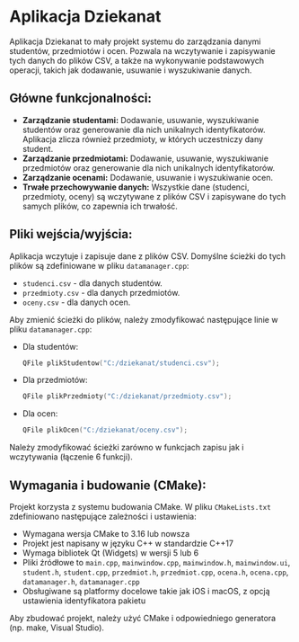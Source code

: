 # Aplikacja Dziekanat

Aplikacja Dziekanat to mały projekt systemu do zarządzania danymi studentów, przedmiotów i ocen. Pozwala na wczytywanie i zapisywanie tych danych do plików CSV, a także na wykonywanie podstawowych operacji, takich jak dodawanie, usuwanie i wyszukiwanie danych.

## Główne funkcjonalności:

* **Zarządzanie studentami:** Dodawanie, usuwanie, wyszukiwanie studentów oraz generowanie dla nich unikalnych identyfikatorów. Aplikacja zlicza również przedmioty, w których uczestniczy dany student.
* **Zarządzanie przedmiotami:** Dodawanie, usuwanie, wyszukiwanie przedmiotów oraz generowanie dla nich unikalnych identyfikatorów. 
* **Zarządzanie ocenami:** Dodawanie, usuwanie i wyszukiwanie ocen.
* **Trwałe przechowywanie danych:** Wszystkie dane (studenci, przedmioty, oceny) są wczytywane z plików CSV i zapisywane do tych samych plików, co zapewnia ich trwałość.

## Pliki wejścia/wyjścia:

Aplikacja wczytuje i zapisuje dane z plików CSV. Domyślne ścieżki do tych plików są zdefiniowane w pliku `datamanager.cpp`:

* `studenci.csv` - dla danych studentów.
* `przedmioty.csv` - dla danych przedmiotów.
* `oceny.csv` - dla danych ocen.

Aby zmienić ścieżki do plików, należy zmodyfikować następujące linie w pliku `datamanager.cpp`:

* Dla studentów:
    ```cpp
    QFile plikStudentow("C:/dziekanat/studenci.csv");
    ```
* Dla przedmiotów:
    ```cpp
    QFile plikPrzedmioty("C:/dziekanat/przedmioty.csv");
    ```
* Dla ocen:
    ```cpp
    QFile plikOcen("C:/dziekanat/oceny.csv");
    ```

Należy zmodyfikować ścieżki zarówno w funkcjach zapisu jak i wczytywania (łączenie 6 funkcji).

## Wymagania i budowanie (CMake):

Projekt korzysta z systemu budowania CMake. W pliku `CMakeLists.txt` zdefiniowano następujące zależności i ustawienia:

* Wymagana wersja CMake to 3.16 lub nowsza
* Projekt jest napisany w języku C++ w standardzie C++17
* Wymaga bibliotek Qt (Widgets) w wersji 5 lub 6
* Pliki źródłowe to `main.cpp`, `mainwindow.cpp`, `mainwindow.h`, `mainwindow.ui`, `student.h`, `student.cpp`, `przedmiot.h`, `przedmiot.cpp`, `ocena.h`, `ocena.cpp`, `datamanager.h`, `datamanager.cpp`
* Obsługiwane są platformy docelowe takie jak iOS i macOS, z opcją ustawienia identyfikatora pakietu

Aby zbudować projekt, należy użyć CMake i odpowiedniego generatora (np. make, Visual Studio).
